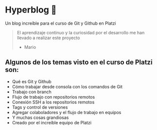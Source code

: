 # Hyperblog 💚

Un blog increíble para el curso de Git y Github en Platzi
> El aprendizaje continuo y la curiosidad por el desarrollo me han llevado a realizar este proyecto
> - Mario

## Algunos de los temas visto en el curso de Platzi son:
- Qué es Git y Github
- Cómo trabajar desde consola con los comandos de Git
- Trabajo con branch
- Flujo de trabajo con repositorios remotos
- Conexión SSH a los repositorios remotos
- Tags y control de versiones
- Agregar colaboladores y el flujo de trabajo en equipos
- Y muchas cosas grandiosas
- Creado por el increíble equipo de Platzi
